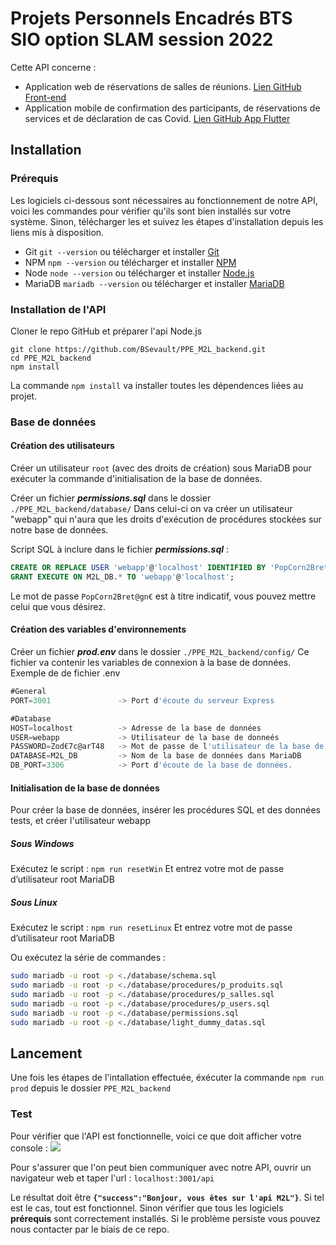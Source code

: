 # Projets Personnels Encadrés BTS SIO option SLAM session 2022

Cette API concerne :
- Application web de réservations de salles de réunions. [Lien GitHub Front-end](https://github.com/ImNotAOwl/PPE_M2L_frontend)
- Application mobile de confirmation des participants, de réservations de services et de déclaration de cas Covid. [Lien GitHub App Flutter](https://github.com/ImNotAOwl/PPE_M2L_mobile)

## Installation
### Prérequis
Les logiciels ci-dessous sont nécessaires au fonctionnement de notre API, voici les commandes pour vérifier qu'ils sont bien installés sur votre système. Sinon, télécharger les et suivez les étapes d'installation depuis les liens mis à disposition.

* Git `git --version` ou télécharger et installer [Git](https://git-scm.com/downloads)
* NPM `npm --version` ou télécharger et installer [NPM](https://www.npmjs.com/package/download)
* Node `node --version` ou télécharger et installer [Node.js](https://nodejs.org/en/)
* MariaDB `mariadb --version` ou télécharger et installer [MariaDB](https://mariadb.com/fr/downloads/)

### Installation de l'API

Cloner le repo GitHub et préparer l'api Node.js
```
git clone https://github.com/BSevault/PPE_M2L_backend.git  
cd PPE_M2L_backend
npm install
```
La commande `npm install` va installer toutes les dépendences liées au projet.

### Base de données
#### Création des utilisateurs

Créer un utilisateur `root` (avec des droits de création) sous MariaDB pour exécuter la commande d'initialisation de la base de données.

Créer un fichier ***permissions.sql*** dans le dossier `./PPE_M2L_backend/database/`
Dans celui-ci on va créer un utilisateur "webapp" qui n'aura que les droits d'exécution de procédures stockées sur notre base de données.

Script SQL à inclure dans le fichier ***permissions.sql*** :

```sql
CREATE OR REPLACE USER 'webapp'@'localhost' IDENTIFIED BY 'PopCorn2Bret@gn€';
GRANT EXECUTE ON M2L_DB.* TO 'webapp'@'localhost';
```
Le mot de passe `PopCorn2Bret@gn€` est à titre indicatif, vous pouvez mettre celui que vous désirez.

#### Création des variables d'environnements

Créer un fichier ***prod.env*** dans le dossier `./PPE_M2L_backend/config/`
Ce fichier va contenir les variables de connexion à la base de données.
Exemple de de fichier .env

```js
#General
PORT=3001               -> Port d'écoute du serveur Express

#Database
HOST=localhost          -> Adresse de la base de données
USER=webapp             -> Utilisateur de la base de donneés
PASSWORD=Zod€7c@arT48   -> Mot de passe de l'utilisateur de la base de données
DATABASE=M2L_DB         -> Nom de la base de données dans MariaDB
DB_PORT=3306            -> Port d'écoute de la base de données.
```

#### Initialisation de la base de données
Pour créer la base de données, insérer les procédures SQL et des données tests, et créer l'utilisateur webapp

##### Sous Windows
Exécutez le script : `npm run resetWin`
Et entrez votre mot de passe d’utilisateur root MariaDB

##### Sous Linux 
Exécutez le script : `npm run resetLinux`
Et entrez votre mot de passe d’utilisateur root MariaDB

Ou exécutez la série de commandes :

``` bash
sudo mariadb -u root -p <./database/schema.sql
sudo mariadb -u root -p <./database/procedures/p_produits.sql
sudo mariadb -u root -p <./database/procedures/p_salles.sql
sudo mariadb -u root -p <./database/procedures/p_users.sql
sudo mariadb -u root -p <./database/permissions.sql
sudo mariadb -u root -p <./database/light_dummy_datas.sql
```

## Lancement
Une fois les étapes de l'intallation effectuée, éxécuter la commande 
`npm run prod` 
depuis le dossier `PPE_M2L_backend`

### Test
Pour vérifier que l'API est fonctionnelle, voici ce que doit afficher votre console :
<img src="./docs/capture/Capture%20d’écran%202022-04-14%20212447.png">

Pour s'assurer que l'on peut bien communiquer avec notre API, ouvrir un navigateur web et taper l'url : `localhost:3001/api`

Le résultat doit être <b>`{"success":"Bonjour, vous êtes sur l'api M2L"}`</b>.
Si tel est le cas, tout est fonctionnel.
Sinon vérifier que tous les logiciels <b>prérequis</b> sont correctement installés. Si le problème persiste vous pouvez nous contacter par le biais de ce repo. 
